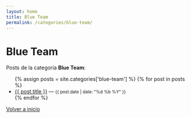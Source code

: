 ```yaml
---
layout: home
title: Blue Team
permalink: /categories/blue-team/
---
```


# Blue Team

Posts de la categoría **Blue Team**:

<ul>
  {% assign posts = site.categories['blue-team'] %}
  {% for post in posts %}
    <li><a href="{{ post.url }}">{{ post.title }}</a> — <small>{{ post.date | date: "%d %b %Y" }}</small></li>
  {% endfor %}
</ul>

<p><a href="/">Volver a inicio</a></p>

